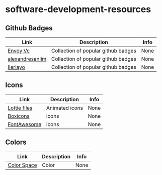 # software-development-resources

## Github Badges

| Link | Description | Info |
| ---- | ----------- | ---------- |
| [Envoy Vc](https://dev.to/envoy_/150-badges-for-github-pnk) | Collection of popular github badges | None |
| [alexandresanlim](https://github.com/alexandresanlim/Badges4-README.md-Profile) | Collection of popular github badges | None |
| [Ileriayo](https://github.com/Ileriayo/markdown-badges) | Collection of popular github badges | None |
## Icons

| Link | Description | Info |
| ---- | ----------- | ---------- |
| [Lottie files](https://lottiefiles.com/) | Animated icons | None |
| [Boxicons](https://boxicons.com/) | icons | None |
| [FontAwesome](https://fontawesome.com/) | icons | None |
## Colors

| Link | Description | Info |
| ---- | ----------- | ---------- |
| [Color Space](https://mycolor.space/) | Color | None |
